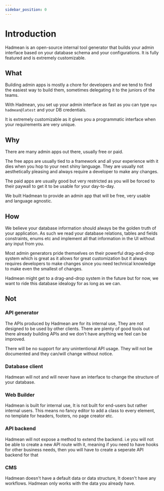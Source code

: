 ```yaml
---
sidebar_position: 0
---
```


# Introduction
Hadmean is an open-source internal tool generator that builds your admin interface based on your database schema and your configurations. It is fully featured and is extremely customizable.

## What
Building admin apps is mostly a chore for developers and we tend to find the easiest way to build them, sometimes delegating it to the juniors of the teams.

With Hadmean, you set up your admin interface as fast as you can type `npx hadmean@latest` and your DB credentials.

It is extremely customizable as it gives you a programmatic interface when your requirements are very unique. 

## Why
There are many admin apps out there, usually free or paid.

The free apps are usually tied to a framework and all your experience with it dies when you hop to your next shiny language. They are usually not aesthetically pleasing and always require a developer to make any changes.

The paid apps are usually good but very restricted as you will be forced to their paywall to get it to be usable for your day-to-day.

We built Hadmean to provide an admin app that will be free, very usable and language agnostic.

## How

We believe your database information should always be the golden truth of your application. As such we read your database relations, tables and fields constraints, enums etc and implement all that information in the UI without any input from you.

Most admin generators pride themselves on their powerful drag-and-drop system which is great as it allows for great customization but it always requires developers to make changes since you need technical knowledge to make even the smallest of changes.

Hadmean might get to a drag-and-drop system in the future but for now, we want to ride this database idealogy for as long as we can.

## Not

### API generator
The APIs produced by Hadmean are for its internal use, They are not designed to be used by other clients. There are plenty of good tools out there already building APIs and we don't have anything we feel can be improved. 

There will be no support for any unintentional API usage. They will not be documented and they can/will change without notice.

### Database client
Hadmean will not and will never have an interface to change the structure of your database.

### Web Builder
Hadmean is built for internal use, It is not built for end-users but rather internal users. This means no fancy editor to add a class to every element, no template for headers, footers, no page creator etc.

### API backend
Hadmean will not expose a method to extend the backend. i.e you will not be able to create a new API route with it, meaning if you need to have hooks for other business needs, then you will have to create a seperate API backend for that

### CMS
Hadmean doesn't have a default data or data structure, It doesn't have any workflows. Hadmean only works with the data you already have.
